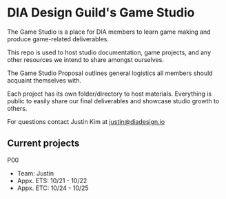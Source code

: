 # DIA Design Guild's Game Studio

The Game Studio is a place for DIA members to learn game making and produce game-related deliverables.

This repo is used to host studio documentation, game projects, and any other resources we intend to share amongst ourselves.

The Game Studio Proposal outlines general logistics all members should acquaint themselves with.

Each project has its own folder/directory to host materials. Everything is public to easily share our final deliverables and showcase studio growth to others.

For questions contact Justin Kim at justin@diadesign.io

## Current projects

P00
- Team: Justin
- Appx. ETS: 10/21 \- 10/22
- Appx. ETC: 10/24 \- 10/25